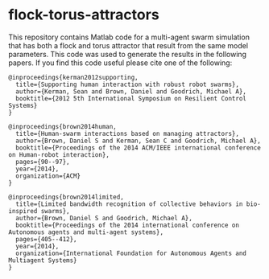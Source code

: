 # flock-torus-attractors

This repository contains Matlab code for a multi-agent swarm simulation that has both a flock and torus attractor that result from the same model parameters. This code was used to generate the results in the following papers. If you find this code useful please cite one of the following:

```
@inproceedings{kerman2012supporting,
  title={Supporting human interaction with robust robot swarms},
  author={Kerman, Sean and Brown, Daniel and Goodrich, Michael A},
  booktitle={2012 5th International Symposium on Resilient Control Systems}
}
```

```
@inproceedings{brown2014human,
  title={Human-swarm interactions based on managing attractors},
  author={Brown, Daniel S and Kerman, Sean C and Goodrich, Michael A},
  booktitle={Proceedings of the 2014 ACM/IEEE international conference on Human-robot interaction},
  pages={90--97},
  year={2014},
  organization={ACM}
}
```

```
@inproceedings{brown2014limited,
  title={Limited bandwidth recognition of collective behaviors in bio-inspired swarms},
  author={Brown, Daniel S and Goodrich, Michael A},
  booktitle={Proceedings of the 2014 international conference on Autonomous agents and multi-agent systems},
  pages={405--412},
  year={2014},
  organization={International Foundation for Autonomous Agents and Multiagent Systems}
}
```


